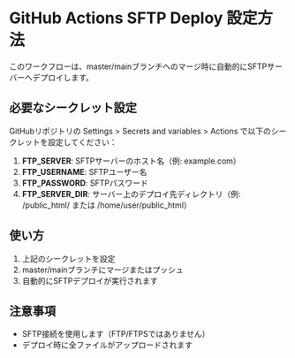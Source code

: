 # GitHub Actions SFTP Deploy 設定方法

このワークフローは、master/mainブランチへのマージ時に自動的にSFTPサーバーへデプロイします。

## 必要なシークレット設定

GitHubリポジトリの Settings > Secrets and variables > Actions で以下のシークレットを設定してください：

1. **FTP_SERVER**: SFTPサーバーのホスト名（例: example.com）
2. **FTP_USERNAME**: SFTPユーザー名
3. **FTP_PASSWORD**: SFTPパスワード
4. **FTP_SERVER_DIR**: サーバー上のデプロイ先ディレクトリ（例: /public_html/ または /home/user/public_html）

## 使い方

1. 上記のシークレットを設定
2. master/mainブランチにマージまたはプッシュ
3. 自動的にSFTPデプロイが実行されます

## 注意事項

- SFTP接続を使用します（FTP/FTPSではありません）
- デプロイ時に全ファイルがアップロードされます
